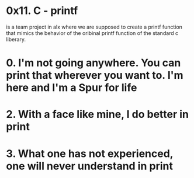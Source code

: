 # 0x11. C - printf
is a team project in alx where we are supposed to create a printf function that mimics the behavior of the oribinal printf function of the standard c liberary.
# 0. I'm not going anywhere. You can print that wherever you want to. I'm here and I'm a Spur for life
# 2. With a face like mine, I do better in print 
# 3. What one has not experienced, one will never understand in print  
